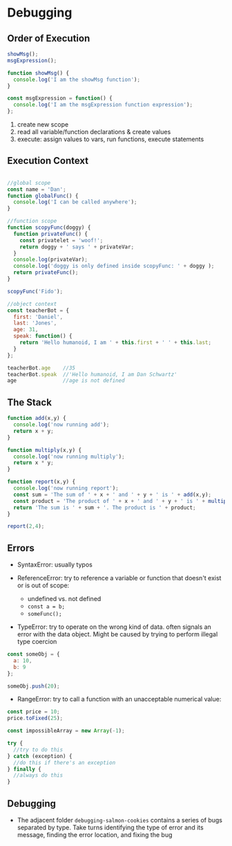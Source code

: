 # Debugging

## Order of Execution

```javascript
showMsg();
msgExpression();

function showMsg() {
  console.log('I am the showMsg function');
}

const msgExpression = function() {
  console.log('I am the msgExpression function expression');
};
```

1. create new scope
1. read all variable/function declarations & create values
1. execute: assign values to vars, run functions, execute statements


## Execution Context

```javascript

//global scope
const name = 'Dan';
function globalFunc() {
  console.log('I can be called anywhere');
}

//function scope
function scopyFunc(doggy) {
  function privateFunc() {
    const privatelet = 'woof!';
    return doggy + ' says ' + privateVar;
  }
  console.log(privateVar);
  console.log('doggy is only defined inside scopyFunc: ' + doggy );
  return privateFunc();
}

scopyFunc('Fido');

//object context
const teacherBot = {
  first: 'Daniel',
  last: 'Jones',
  age: 31,
  speak: function() {
    return 'Hello humanoid, I am ' + this.first + ' ' + this.last;
  }
};

teacherBot.age    //35
teacherBot.speak  //'Hello humanoid, I am Dan Schwartz'
age               //age is not defined
```

## The Stack

```javascript
function add(x,y) {
  console.log('now running add');
  return x + y;
}

function multiply(x,y) {
  console.log('now running multiply');
  return x * y;
}

function report(x,y) {
  console.log('now running report');
  const sum = 'The sum of ' + x + ' and ' + y + ' is ' + add(x,y);
  const product = 'The product of ' + x + ' and ' + y + ' is ' + multiply(x,y);
  return 'The sum is ' + sum + '. The product is ' + product;
}

report(2,4);
```

## Errors

- SyntaxError: usually typos
- ReferenceError: try to reference a variable or function that doesn't exist or is out of scope:
  - undefined vs. not defined
  - `const a = b;`
  - `someFunc();`

- TypeError: try to operate on the wrong kind of data. often signals an error with the data object. Might be caused by trying to perform illegal type coercion

```javascript
const someObj = {
  a: 10,
  b: 9
};

someObj.push(20);
```

- RangeError: try to call a function with an unacceptable numerical value:

```javascript
const price = 10;
price.toFixed(25);

const impossibleArray = new Array(-1);
```

```javascript
try {
  //try to do this
} catch (exception) {
  //do this if there's an exception
} finally {
  //always do this
}
```

## Debugging

- The adjacent folder `debugging-salmon-cookies` contains a series of bugs separated by type. Take turns identifying the type of error and its message, finding the error location, and fixing the bug
